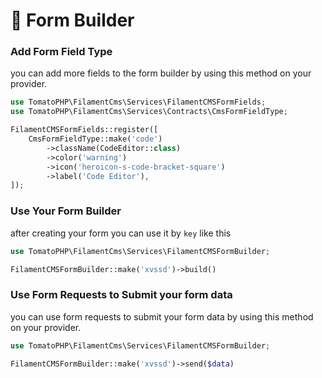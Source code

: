 # 🔡 Form Builder

### Add Form Field Type

you can add more fields to the form builder by using this method on your provider.

```php
use TomatoPHP\FilamentCms\Services\FilamentCMSFormFields;
use TomatoPHP\FilamentCms\Services\Contracts\CmsFormFieldType;

FilamentCMSFormFields::register([
    CmsFormFieldType::make('code')
        ->className(CodeEditor::class)
        ->color('warning')
        ->icon('heroicon-s-code-bracket-square')
        ->label('Code Editor'),
]);
```

### Use Your Form Builder

after creating your form you can use it by `key` like this

```php
use TomatoPHP\FilamentCms\Services\FilamentCMSFormBuilder;

FilamentCMSFormBuilder::make('xvssd')->build()
```

### Use Form Requests to Submit your form data

you can use form requests to submit your form data by using this method on your provider.

```php
use TomatoPHP\FilamentCms\Services\FilamentCMSFormBuilder;

FilamentCMSFormBuilder::make('xvssd')->send($data)
```
